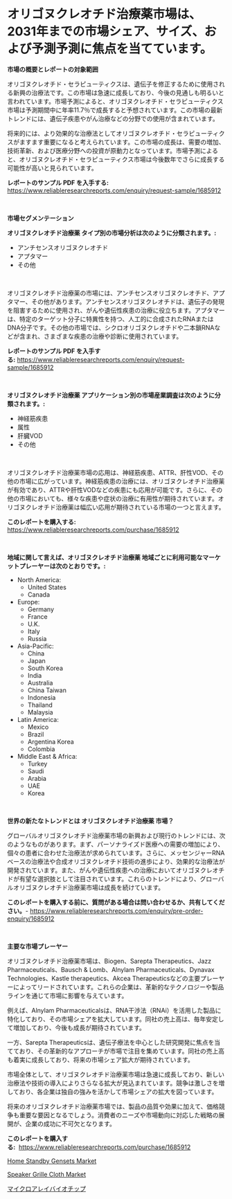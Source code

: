 <p><h1>オリゴヌクレオチド治療薬市場は、2031年までの市場シェア、サイズ、および予測予測に焦点を当てています。</h1></p><p><strong>市場の概要とレポートの対象範囲</strong></p>
<p><p>オリゴヌクレオチド・セラピューティクスは、遺伝子を修正するために使用される新興の治療法です。この市場は急速に成長しており、今後の見通しも明るいと言われています。市場予測によると、オリゴヌクレオチド・セラピューティクス市場は予測期間中に年率11.7％で成長すると予想されています。この市場の最新トレンドには、遺伝子疾患やがん治療などの分野での使用が含まれています。</p><p>将来的には、より効果的な治療法としてオリゴヌクレオチド・セラピューティクスがますます重要になると考えられています。この市場の成長は、需要の増加、技術革新、および医療分野への投資が原動力となっています。市場予測によると、オリゴヌクレオチド・セラピューティクス市場は今後数年でさらに成長する可能性が高いと見られています。</p></p>
<p><strong>レポートのサンプル PDF を入手する:</strong> <a href="https://www.reliableresearchreports.com/enquiry/request-sample/1685912">https://www.reliableresearchreports.com/enquiry/request-sample/1685912</a></p>
<p>&nbsp;</p>
<p><strong>市場セグメンテーション</strong></p>
<p><strong>オリゴヌクレオチド治療薬 タイプ別の市場分析は次のように分類されます。:</strong></p>
<p><ul><li>アンチセンスオリゴヌクレオチド</li><li>アプタマー</li><li>その他</li></ul></p>
<p>&nbsp;</p>
<p><p>オリゴヌクレオチド治療薬の市場には、アンチセンスオリゴヌクレオチド、アプタマー、その他があります。アンチセンスオリゴヌクレオチドは、遺伝子の発現を阻害するために使用され、がんや遺伝性疾患の治療に役立ちます。アプタマーは、特定のターゲット分子に特異性を持つ、人工的に合成されたRNAまたはDNA分子です。その他の市場では、シクロオリゴヌクレオチドや二本鎖RNAなどが含まれ、さまざまな疾患の治療や診断に使用されています。</p></p>
<p><strong>レポートのサンプル PDF を入手する:</strong>&nbsp;<a href="https://www.reliableresearchreports.com/enquiry/request-sample/1685912">https://www.reliableresearchreports.com/enquiry/request-sample/1685912</a></p>
<p>&nbsp;</p>
<p><strong> オリゴヌクレオチド治療薬 アプリケーション別の市場産業調査は次のように分類されます。:</strong></p>
<p><ul><li>神経筋疾患</li><li>属性</li><li>肝臓VOD</li><li>その他</li></ul></p>
<p>&nbsp;</p>
<p><p>オリゴヌクレオチド治療薬市場の応用は、神経筋疾患、ATTR、肝性VOD、その他の市場に広がっています。神経筋疾患の治療には、オリゴヌクレオチド治療薬が有効であり、ATTRや肝性VODなどの疾患にも応用が可能です。さらに、その他の市場においても、様々な疾患や症状の治療に有用性が期待されています。オリゴヌクレオチド治療薬は幅広い応用が期待されている市場の一つと言えます。</p></p>
<p><strong>このレポートを購入する:</strong>&nbsp; <a href="https://www.reliableresearchreports.com/purchase/1685912">https://www.reliableresearchreports.com/purchase/1685912</a></p>
<p>&nbsp;</p>
<p><strong>地域に関して言えば、オリゴヌクレオチド治療薬 地域ごとに利用可能なマーケットプレーヤーは次のとおりです。:</strong></p>
<p><ul>
    <li>
        North America:
        <ul>
            <li>United States</li>
            <li>Canada</li>
        </ul>
    </li>
    <li>
        Europe:
        <ul>
            <li>Germany</li>
            <li>France</li>
            <li>U.K.</li>
            <li>Italy</li>
            <li>Russia</li>
        </ul>
    </li>
    <li>
        Asia-Pacific:
        <ul>
            <li>China</li>
            <li>Japan</li>
            <li>South Korea</li>
            <li>India</li>
            <li>Australia</li>
            <li>China Taiwan</li>
            <li>Indonesia</li>
            <li>Thailand</li>
            <li>Malaysia</li>
        </ul>
    </li>
    <li>
        Latin America:
        <ul>
            <li>Mexico</li>
            <li>Brazil</li>
            <li>Argentina Korea</li>
            <li>Colombia</li>
        </ul>
    </li>
    <li>
        Middle East & Africa:
        <ul>
            <li>Turkey</li>
            <li>Saudi</li>
            <li>Arabia</li>
            <li>UAE</li>
            <li>Korea</li>
        </ul>
    </li>
    </ul></p>
<p>&nbsp;</p>
<p><strong>世界の新たなトレンドとは オリゴヌクレオチド治療薬 市場？</strong></p>
<p><p>グローバルオリゴヌクレオチド治療薬市場の新興および現行のトレンドには、次のようなものがあります。まず、パーソナライズド医療への需要の増加により、個々の患者に合わせた治療法が求められています。さらに、メッセンジャーRNAベースの治療法や合成オリゴヌクレオチド技術の進歩により、効果的な治療法が開発されています。また、がんや遺伝性疾患への治療においてオリゴヌクレオチドが有望な選択肢として注目されています。これらのトレンドにより、グローバルオリゴヌクレオチド治療薬市場は成長を続けています。</p></p>
<p><strong>このレポートを購入する前に、質問がある場合は問い合わせるか、共有してください。</strong>- <a href="https://www.reliableresearchreports.com/enquiry/pre-order-enquiry/1685912">https://www.reliableresearchreports.com/enquiry/pre-order-enquiry/1685912</a></p>
<p>&nbsp;</p>
<p><strong>主要な市場プレーヤー</strong></p>
<p><p>オリゴヌクレオチド治療薬市場は、Biogen、Sarepta Therapeutics、Jazz Pharmaceuticals、Bausch & Lomb、Alnylam Pharmaceuticals、Dynavax Technologies、Kastle therapeutics、Akcea Therapeuticsなどの主要プレーヤーによってリードされています。これらの企業は、革新的なテクノロジーや製品ラインを通じて市場に影響を与えています。</p><p>例えば、Alnylam Pharmaceuticalsは、RNA干渉法（RNAi）を活用した製品に特化しており、その市場シェアを拡大しています。同社の売上高は、毎年安定して増加しており、今後も成長が期待されています。</p><p>一方、Sarepta Therapeuticsは、遺伝子療法を中心とした研究開発に焦点を当てており、その革新的なアプローチが市場で注目を集めています。同社の売上高も着実に成長しており、将来の市場シェア拡大が期待されています。</p><p>市場全体として、オリゴヌクレオチド治療薬市場は急速に成長しており、新しい治療法や技術の導入によりさらなる拡大が見込まれています。競争は激しさを増しており、各企業は独自の強みを活かして市場シェアの拡大を図っています。</p><p>将来のオリゴヌクレオチド治療薬市場では、製品の品質や効果に加えて、価格競争も重要な要因となるでしょう。消費者のニーズや市場動向に対応した戦略の展開が、企業の成功に不可欠となります。</p></p>
<p><strong>このレポートを購入する:</strong>&nbsp;&nbsp;<a href="https://www.reliableresearchreports.com/purchase/1685912">https://www.reliableresearchreports.com/purchase/1685912</a></p>
<p><p><a href="https://view.publitas.com/reportprime-1/home-standby-gensets-market-offers-provide-insightful-data-for-the-time-period-from-2024-to-2031-and-also-provide-analysis-based-on-application-type-and-region/">Home Standby Gensets Market</a></p><p><a href="https://automatic-knee-4c7.notion.site/Speaker-Grille-Cloth-Market-Size-and-Examines-its-Market-Scope-with-a-Primary-Focus-on-Growth-Oppo-cf6c3a598a434b17bf8d739c13f10049">Speaker Grille Cloth Market</a></p><p><a href="https://github.com/Sophiaard2003/Market-Research-Report-List-1/blob/main/680078417380.md">マイクロアレイバイオチップ</a></p></p>